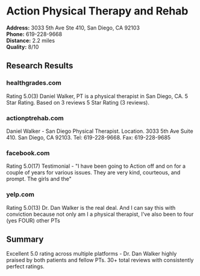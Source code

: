 # Action Physical Therapy and Rehab

**Address:** 3033 5th Ave Ste 410, San Diego, CA 92103  
**Phone:** 619-228-9668  
**Distance:** 2.2 miles  
**Quality:** 8/10

## Research Results

### healthgrades.com
Rating 5.0(3) Daniel Walker, PT is a physical therapist in San Diego, CA. 5 Star Rating. Based on 3 reviews 5 Star Rating (3 reviews).

### actionptrehab.com
Daniel Walker - San Diego Physical Therapist. Location. 3033 5th Ave Suite 410. San Diego, CA 92103. Tel: 619-228-9668. Fax: 619-228-9685

### facebook.com
Rating 5.0(17) Testimonial - "I have been going to Action off and on for a couple of years for various issues. They are very kind, courteous, and prompt. The girls and the"

### yelp.com
Rating 5.0(13) Dr. Dan Walker is the real deal. And I can say this with conviction because not only am I a physical therapist, I've also been to four (yes FOUR) other PTs

## Summary
Excellent 5.0 rating across multiple platforms - Dr. Dan Walker highly praised by both patients and fellow PTs. 30+ total reviews with consistently perfect ratings.

